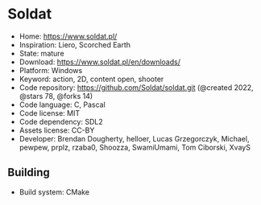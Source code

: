 # Soldat

- Home: https://www.soldat.pl/
- Inspiration: Liero, Scorched Earth
- State: mature
- Download: https://www.soldat.pl/en/downloads/
- Platform: Windows
- Keyword: action, 2D, content open, shooter
- Code repository: https://github.com/Soldat/soldat.git (@created 2022, @stars 78, @forks 14)
- Code language: C, Pascal
- Code license: MIT
- Code dependency: SDL2
- Assets license: CC-BY
- Developer: Brendan Dougherty, helloer, Lucas Grzegorczyk, Michael, pewpew, prplz, rzaba0, Shoozza, SwamiUmami, Tom Ciborski, XvayS

## Building

- Build system: CMake
